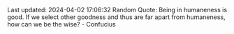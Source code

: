 Last updated: 2024-04-02 17:06:32
Random Quote: Being in humaneness is good. If we select other goodness and thus are far apart from humaneness, how can we be the wise? - Confucius